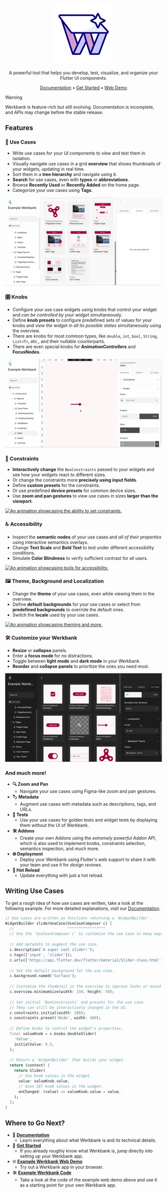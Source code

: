 <p align="center">
  <img src="https://raw.githubusercontent.com/neusta-mobile-solutions-gmbh/werkbank/2fbb22660cd5985d842e74d38fe98a5b5c60c4f5/packages/werkbank/pub_images/logo.png" alt="Werkbank"/><br/><br/>
  <span>A powerful tool that helps you develop, test, visualize, and organize your Flutter UI components.</span>
</p>

<p align="center">
  <a href="https://pub.dev/documentation/werkbank/latest/topics/Welcome-topic.html">Documentation</a> •
  <a href="https://pub.dev/documentation/werkbank/latest/topics/Get%20Started-topic.html">Get Started</a> •
  <a href="https://example-werkbank-246cea10e259.playground.neusta-ms.de/">Web Demo</a>
</p>

> [!WARNING]
> Werkbank is feature-rich but still evolving. Documentation is incomplete, and APIs may change before the stable release.

## Features

### **🧩 Use Cases**

- Write use cases for your UI components to view and test them in isolation.
- Visually navigate use cases in a grid **overview** that shows thumbnails of your widgets, updating in real time.
- Sort them in a **tree hierarchy** and navigate using it.
- **Search** for use cases, even with **typos** or **abbreviations**.
- Browse **Recently Used** or **Recently Added** on the home page.
- Categorize your use cases using **Tags**.

[![An animation showcasing use cases.](https://raw.githubusercontent.com/neusta-mobile-solutions-gmbh/werkbank/a78751dcab9df74116fd589699a69fb3cbe97de9/packages/werkbank/pub_images/use_cases.webp)](https://github.com/user-attachments/assets/4b270492-2b54-4d6c-bbf6-ce755372ff3f)

### **🎛️ Knobs**

- Configure your use case widgets using knobs that control your widget and *can be controlled by your widget* simultaneously.
- Define **knob presets** to configure predefined sets of values for your knobs and *view the widget in all its possible states* simultaneously using the overview.
- There are knobs for most common types, like `double`, `int`, `bool`, `String`, `List<T>`, etc., and their *nullable* counterparts.
- There are even special knobs for **AnimationControllers** and **FocusNodes**.

[![An animation showcasing knobs.](https://raw.githubusercontent.com/neusta-mobile-solutions-gmbh/werkbank/a78751dcab9df74116fd589699a69fb3cbe97de9/packages/werkbank/pub_images/knobs.webp)](https://github.com/user-attachments/assets/4510ff50-54f6-4322-85da-d4aa424da681)

### **📏 Constraints**

- **Interactively change** the `BoxConstraints` passed to your widgets and see how your widgets react to different sizes.
- Or change the constraints more **precisely using input fields**.
- Define **custom presets** for the constraints.
- Or use predefined **device presets** for common device sizes.
- Use **zoom and pan gestures** to view use cases in sizes **larger than the viewport**.

[![An animation showcasing the ability to set constraints.](https://raw.githubusercontent.com/neusta-mobile-solutions-gmbh/werkbank/a78751dcab9df74116fd589699a69fb3cbe97de9/packages/werkbank/pub_images/constraints.webp)](https://github.com/user-attachments/assets/6a6d95b4-e0d4-4e24-9c28-d4dc4d169be0)

### **♿ Accessibility**

- Inspect the **semantic nodes** of your use cases and *all of their properties* using interactive semantics overlays.
- Change **Text Scale** and **Bold Text** to test under different accessibility conditions.
- Simulate **Color Blindness** to verify sufficient contrast for all users.

[![An animation showcasing tools for accessibility.](https://raw.githubusercontent.com/neusta-mobile-solutions-gmbh/werkbank/a78751dcab9df74116fd589699a69fb3cbe97de9/packages/werkbank/pub_images/accessibility.webp)](https://github.com/user-attachments/assets/5f1495c5-8685-4549-a00e-04e9adc00064)

### **🖼️ Theme, Background and Localization**

- Change the **theme** of your use cases, even while viewing them in the overview.
- Define **default backgrounds** for your use cases or select from **predefined backgrounds** to override the default ones.
- Switch the **locale** used by your use cases.

[![An animation showcasing theming and more.](https://raw.githubusercontent.com/neusta-mobile-solutions-gmbh/werkbank/a78751dcab9df74116fd589699a69fb3cbe97de9/packages/werkbank/pub_images/theme_and_more.webp)](https://github.com/user-attachments/assets/9481f912-3dd8-4b72-ba3f-5955495ea979)

### **🛠️ Customize your Werkbank**

- **Resize** or **collapse** panels.
- Enter a **focus mode** for no distractions.
- Toggle between **light mode** and **dark mode** in your Werkbank.
- **Reorder** and **collapse panels** to prioritize the ones you need most.

[![An animation showcasing the customizability of Werkbank.](https://raw.githubusercontent.com/neusta-mobile-solutions-gmbh/werkbank/a78751dcab9df74116fd589699a69fb3cbe97de9/packages/werkbank/pub_images/customization.webp)](https://github.com/user-attachments/assets/379b3d2d-f75e-4f4e-b70b-7f31d1fa4fab)

### **And much more!**

- **🔍 Zoom and Pan**
  - Navigate your use cases using Figma-like zoom and pan gestures.
- **🏷️ Metadata**
  - Augment use cases with metadata such as descriptions, tags, and URLs.
- **🧪 Tests**
  - Use your use cases for golden tests and widget tests by displaying them without the UI of Werkbank.
- **🛠️ Addons**
  - Create your own Addons using the *extremely powerful Addon API*, which is also used to implement knobs, constraints selection, semantics inspection, and much more.
- **🌐 Deployment**
  - Deploy your Werkbank using Flutter's web support to share it with your team and use it for *design reviews*.
- **🔄 Hot Reload**
  - Update everything with just a hot reload.

## Writing Use Cases

To get a rough idea of how use cases are written, take a look at the following example.
For more detailed explanations, visit our [Documentation](https://pub.dev/documentation/werkbank/latest/topics/Welcome-topic.html).

```dart
// Use cases are written as functions returning a `WidgetBuilder`.
WidgetBuilder sliderUseCase(UseCaseComposer c) {
  //                        ^^^^^^^^^^^^^^^^^
  // Use the `UseCaseComposer c` to customize the use case in many ways.

  // Add metadata to augment the use case.
  c.description('A super cool slider!');
  c.tags(['input', 'slider']);
  c.urls(['https://api.flutter.dev/flutter/material/Slider-class.html']);

  // Set the default background for the use case.
  c.background.named('Surface');

  // Customize the thumbnail in the overview to improve looks or avoid overflows.
  c.overview.minimumSize(width: 150, height: 50);

  // Set initial `BoxConstraints` and presets for the use case.
  // They can still be interactively changed in the UI.
  c.constraints.initial(width: 200);
  c.constraints.preset('Wide', width: 400);

  // Define knobs to control the widget's properties.
  final valueKnob = c.knobs.doubleSlider(
    'Value',
    initialValue: 0.5,
  );

  // Return a `WidgetBuilder` that builds your widget.
  return (context) {
    return Slider(
      // Use knob values in the widget.
      value: valueKnob.value,
      // Even SET knob values in the widget.
      onChanged: (value) => valueKnob.value = value,
    );
  };
}
```

## Where to Go Next?

- 📖 [**Documentation**](https://pub.dev/documentation/werkbank/latest/topics/Welcome-topic.html)
  - Learn everything about what Werkbank is and its technical details.
- 🚀 [**Get Started**](https://pub.dev/documentation/werkbank/latest/topics/Get%20Started-topic.html)
  - If you already roughly know what Werkbank is, jump directly into setting up your Werkbank app.
- 🌐 [**Example Werkbank Web Demo**](https://example-werkbank-246cea10e259.playground.neusta-ms.de/)
  - Try out a Werkbank app in your browser.
- 🛠️ [**Example Werkbank Code**](https://github.com/neusta-mobile-solutions-gmbh/werkbank/tree/main/example/example_werkbank)
  - Take a look at the code of the example web demo above and use it as a starting point for your own Werkbank app.
